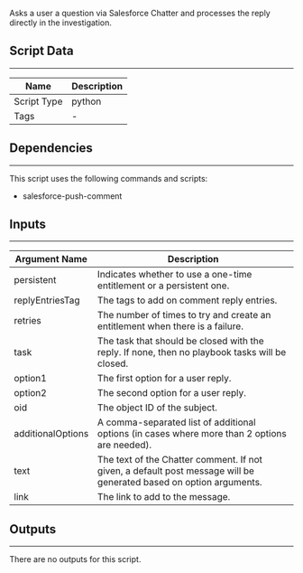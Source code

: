Asks a user a question via Salesforce Chatter and processes the reply directly in the investigation.

## Script Data
---

| **Name** | **Description** |
| --- | --- |
| Script Type | python |
| Tags | - |


## Dependencies
---
This script uses the following commands and scripts:
 * salesforce-push-comment

## Inputs
---

| **Argument Name** | **Description** |
| --- | --- |
| persistent | Indicates whether to use a one-time entitlement or a persistent one. |
| replyEntriesTag | The tags to add on comment reply entries. |
| retries | The number of times to try and create an entitlement when there is a failure. |
| task | The task that should be closed with the reply. If none, then no playbook tasks will be closed. |
| option1 | The first option for a user reply. |
| option2 | The second option for a user reply. |
| oid | The object ID of the subject. |
| additionalOptions | A comma-separated list of additional options (in cases where more than 2 options are needed). |
| text | The text of the Chatter comment. If not given, a default post message will be generated based on option arguments. |
| link | The link to add to the message. |

## Outputs
---
There are no outputs for this script.
